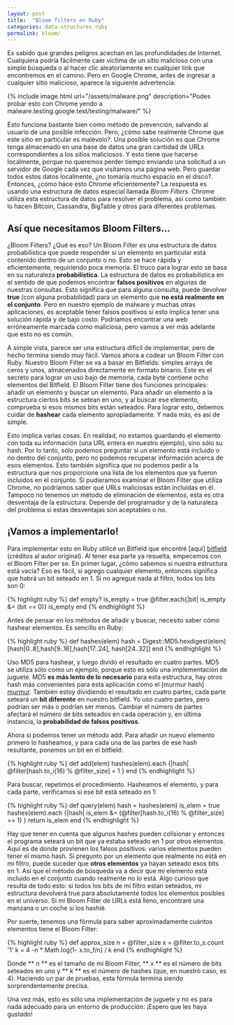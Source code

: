 ```yaml
---
layout: post
title:  "Bloom filters en Ruby"
categories: data-structures ruby
permalink: bloom/
---
```

<link rel="stylesheet" href="/css/styles.css">

Es sabido que grandes peligros acechan en las profundidades de Internet. Cualquiera podría fácilmente caer víctima de un sitio malicioso con una simple búsqueda o al hacer clic aleatoriamente en cualquier link que encontremos en el camino. Pero en Google Chrome, antes de ingresar a cualquier sitio malicioso, aparece la siguiente advertencia:


{% include image.html url="/assets/malware.png" description="Podes probar esto con Chrome yendo a malware.testing.google.test/testing/malware/" %}


Esto funciona bastante bien como método de prevención, salvando al usuario de una posible infección. Pero, ¿cómo sabe realmente Chrome que este sitio en particular es malévolo?. Una posible solución es que Chrome tenga almacenado en una base de datos una gran cantidad de URLs correspondientes a los sitios maliciosos. Y esto tiene que hacerse localmente, porque no queremos perder tiempo enviando una solicitud a un servidor de Google cada vez que visitamos una página web. Pero guardar todos estos datos localmente, ¿no tomaría mucho espacio en el disco?. Entonces, ¿cómo hace esto Chrome eficientemente? La respuesta es usando una estructura de datos especial llamada *Bloom Filters*. Chrome utiliza esta estructura de datos para resolver el problema, así como también lo hacen Bitcoin, Cassandra, BigTable y otros para diferentes problemas.


## Así que necesitamos Bloom Filters...

¿Bloom Filters? ¿Qué es eso? Un Bloom Filter es una estructura de datos probabilística que puede responder si un elemento en particular está contenido dentro de un conjunto o no. Esto se hace rápida y eficientemente, requiriendo poca memoria. El truco para lograr esto se basa en su naturaleza **probabilística**. La estructura de datos es probabilística en el sentido de que podemos encontrar **falsos positivos** en algunas de nuestras consultas. Esto significa que para alguna consulta, puede devolver **true** (con alguna probabilidad) para un elemento que **no está realmente en el conjunto**. Pero en nuestro ejemplo de malware y muchas otras aplicaciones, es aceptable tener falsos positivos si esto implica tener una solución rápida y de bajo costo. Podríamos encontrar una web erróneamente marcada como maliciosa, pero vamos a ver más adelante que esto no es común.



A simple vista, parece ser una estructura difícil de implementar, pero de hecho termina siendo muy fácil. Vamos ahora a codear un Bloom Filter con Ruby. Nuestro Bloom Filter se va a basar en Bitfields: simples arrays de ceros y unos, almacenados directamente en formato binario. Este es el secreto para lograr un uso bajo de memoria, cada byte contiene ocho elementos del Bitfield. El Bloom Filter tiene dos funciones principales: añadir un elemento y buscar un elemento. Para añadir un elemento a la estructura ciertos bits se setean en uno, y al buscar ese elemento, comprueba si esos mismos bits están seteados. Para lograr esto, debemos cuidar de **hashear** cada elemento apropiadamente. Y nada más, es así de simple.


Esto implica varias cosas. En realidad, no estamos guardando el elemento con toda su información (una URL entera en nuestro ejemplo), sino sólo su hash. Por lo tanto, sólo podemos preguntar si un elemento está incluido o no dentro del conjunto, pero no podemos recuperar información acerca de esos elementos. Esto también significa que no podemos pedir a la estructura que nos proporcione una lista de los elementos que ya fueron incluidos en el conjunto. Si pudieramos examinar el Bloom Filter que utiliza Chrome, no podríamos saber qué URLs maliciosas están incluidas en él. Tampoco no tenemos un método de eliminación de elementos, esta es otra desventaja de la estructura. Depende del programador y de la naturaleza del problema si estas desventajas son aceptables o no.



## ¡Vamos a implementarlo!

Para implementar esto en Ruby utilicé un Bitfield que encontré [aquí] [bitfield] (créditos al autor original). Al tener esa parte ya resuelta, empecemos con el Bloom Filter per se. En primer lugar, ¿cómo sabemos si nuestra estructura está vacía? Eso es fácil, si agrego cualquier elemento, entonces significa que habrá un bit seteado en 1. Si no agregué nada al filtro, todos los bits son 0:

{% highlight ruby %}
def empty?
  is_empty = true
  @filter.each{|bit| is_empty &= (bit == 0)}
  is_empty
end
{% endhighlight %}





Antes de pensar en los métodos de añadir y buscar, necesito saber cómo hashear elementos. Es sencillo en Ruby:

{% highlight ruby %}
def hashes(elem)
  hash = Digest::MD5.hexdigest(elem)
  [hash[0..8],hash[9..16],hash[17..24], hash[24..32]]
end
{% endhighlight %}



Uso MD5 para hashear, y luego divido el resultado en cuatro partes. MD5 se utiliza sólo como un ejemplo, porque esto es sólo una implementación de juguete. MD5 **es más lento de lo necesario** para esta estructura, hay otros hash más convenientes para esta aplicación como el [murmur hash] [murmur]. También estoy dividiendo el resultado en cuatro partes, cada parte seteará un **bit diferente** en nuestro bitfield. Yo uso cuatro partes, pero podrían ser más o podrían ser menos. Cambiar el número de partes afectará el número de bits seteados en cada operación y, en última instancia, la **probabilidad de falsos positivos**.


Ahora si podemos tener un método add. Para añadir un nuevo elemento primero lo hasheamos, y para cada una de las partes de ese hash resultante, ponemos un bit en el bitfield:

{% highlight ruby %}
def add(elem)
  hashes(elem).each {|hash|
    @filter[hash.to_i(16) % @filter_size] = 1
  }
end
{% endhighlight %}




Para buscar, repetimos el procedimiento. Hasheamos el elemento, y para cada parte, verificamos si ese bit está seteado en 1:

{% highlight ruby %}
def query(elem)
  hash = hashes(elem)
  is_elem = true
  hashes(elem).each {|hash|
    is_elem &= (@filter[hash.to_i(16) % @filter_size] == 1)
  }
  return is_elem
end
{% endhighlight %}


Hay que tener en cuenta que algunos hashes pueden colisionar y entonces el programa seteará un bit que ya estaba seteado en 1 por otros elementos. Aquí es de donde provienen los falsos positivos: varios elementos pueden tener el mismo hash. Si pregunto por un elemento que realmente no está en mi filtro, puede suceder que **otros elementos** ya hayan seteado esos bits en 1. Así que el método de búsqueda va a decir que mi elemento está incluido en el conjunto cuando realmente no lo está. Algo curioso que resulta de todo esto: si todos los bits de mi filtro estan seteados, mi estructura devolverá true para absolutamente todos los elementos posibles en el universo. Si mi Bloom Filter de URLs está lleno, encontraré una manzana o un coche si los hashié.


Por suerte, tenemos una fórmula para saber aproximadamente cuántos elementos tiene el Bloom Filter:

{% highlight ruby %}
def approx_size
  n = @filter_size
  x = @filter.to_s.count '1'
  k = 4
  -n * Math.log(1- x.to_f/n) / k
end
{% endhighlight %}


Donde ** n ** es el tamaño de mi Bloom Filter, ** x ** es el número de bits seteados en uno y ** k ** es el número de hashes (que, en nuestro caso, es 4). Haciendo un par de pruebas, esta fórmula termina siendo sorprendentemente precisa.

Una vez más, esto es sólo una implementación de juguete y no es para nada adecuado para un entorno de producción. ¡Espero que les haya gustado!


[bitfield]: https://dzone.com/articles/bitfield-fastish-pure-ruby-bit
[murmur]: https://en.wikipedia.org/wiki/MurmurHash
